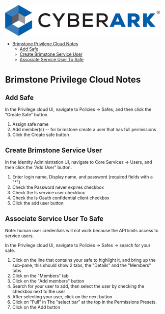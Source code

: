 <img alt="CyberArk Banner" src="images/cyberark-banner.jpg">

<!--
Author:   David Hisel <david.hisel@cyberark.com>
Updated:  <2024-02-21 16:38:42 david.hisel>
-->

<!-- START doctoc generated TOC please keep comment here to allow auto update -->
<!-- DON'T EDIT THIS SECTION, INSTEAD RE-RUN doctoc TO UPDATE -->
<!-- END doctoc generated TOC please keep comment here to allow auto update -->

* [Brimstone Privilege Cloud Notes](#brimstone-privilege-cloud-notes)
  * [Add Safe](#add-safe)
  * [Create Brimstone Service User](#create-brimstone-service-user)
  * [Associate Service User To Safe](#associate-service-user-to-safe)

<!-- END doctoc generated TOC please keep comment here to allow auto update -->

# Brimstone Privilege Cloud Notes


## Add Safe

In the Privilege cloud UI, navigate to Policies -> Safes, and then click the "Create Safe" button.

1. Assign safe name
2. Add member(s) -- for brimstone create a user that has full permissions
3. Click the Create safe button

## Create Brimstone Service User

In the Identity Administration UI, navigate to Core Services -> Users, and then click the "Add User" button.

1. Enter login name, Display name, and password (required fields with a "*")
2. Check the Password never expires checkbox
3. Check the Is service user checkbox
4. Check the Is Oauth confidential client checkbox
5. Click the add user button

## Associate Service User To Safe

Note: human user credentials will not work because the API limits access to service users.

In the Privilege cloud UI, navigate to Policies -> Safes -> search for your safe.

1. Click on the line that contains your safe to highlight it, and bring up the sub-pane, this should show 2 tabs, the "Details" and the "Members" tabs.
2. Click on the "Members" tab
3. Click on the "Add members" button
4. Search for your user to add, then select the user by checking the checkbox next to the user
5. After selecting your user, click on the next button
6. Click on "Full" in The "select bar" at the top in the Permissions Presets.
7. Click on the Add button



